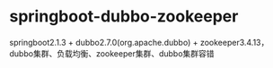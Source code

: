 # springboot-dubbo-zookeeper
springboot2.1.3 + dubbo2.7.0(org.apache.dubbo) + zookeeper3.4.13，dubbo集群、负载均衡、zookeeper集群、dubbo集群容错
